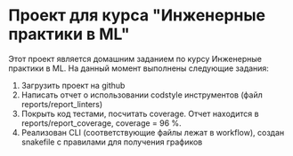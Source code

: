 # Проект для курса "Инженерные практики в ML"
Этот проект является домашним заданием по курсу Инженерные практики в ML.
На данный момент выполнены следующие задания:
1. Загрузить проект на github
2. Написать отчет о использовании codstyle инструментов (файл reports/report_linters)
3. Покрыть код тестами, посчитать coverage. Отчет находится в reports/report_coverage, coverage = 96 %.
4. Реализован CLI (соответствующие файлы лежат в workflow), создан snakefile с правилами для получения графиков

